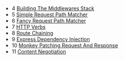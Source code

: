 
- 4 [Building The Middlewares Stack](https://gist.github.com/hayeah/6bbe2bebf58ec9ae889a)
- 5 [Simple Request Path Matcher](https://gist.github.com/hayeah/5933719969b041b1cfff)
- 6 [Fancy Request Path Matcher](https://gist.github.com/hayeah/5a79837c9646b8398fd2)
- 7 [HTTP Verbs](https://gist.github.com/hayeah/8af3c2c52427c3e8b3bb)
- 8 [Route Chaining](https://gist.github.com/hayeah/f0bf015fdeb0a08ffce5)
- 9 [Express Dependency Injection](https://gist.github.com/hayeah/ff0c23ef1eb39f4dcd3a)
- 10 [Monkey Patching Request And Response](https://gist.github.com/hayeah/b136e7631deaa362a716)
- 11 [Content Negotiation](https://gist.github.com/hayeah/5b4f082bfc8ec24a268a)
